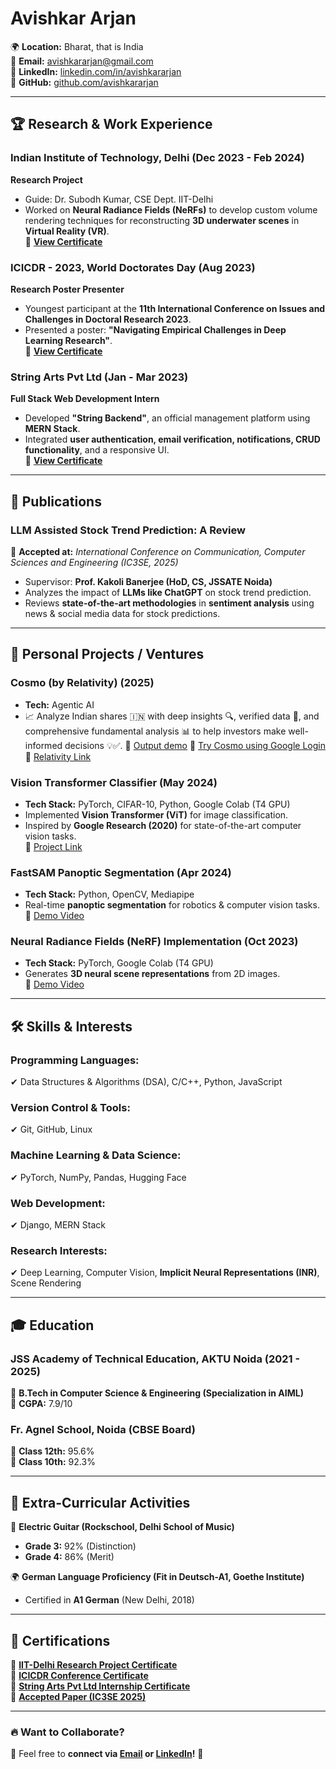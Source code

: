 # Avishkar Arjan  

🌍 **Location:** Bharat, that is India  
📧 **Email:** [avishkararjan@gmail.com](mailto:avishkararjan@gmail.com)  
🔗 **LinkedIn:** [linkedin.com/in/avishkararjan](https://www.linkedin.com/in/avishkararjan/)  
🔗 **GitHub:** [github.com/avishkararjan](https://github.com/avishkararjan)  

---

## 🏆 Research & Work Experience  

### **Indian Institute of Technology, Delhi** (Dec 2023 - Feb 2024)  
**Research Project**  
- Guide: Dr. Subodh Kumar, CSE Dept. IIT-Delhi  
- Worked on **Neural Radiance Fields (NeRFs)** to develop custom volume rendering techniques for reconstructing **3D underwater scenes** in **Virtual Reality (VR)**.  
📜 **[View Certificate](https://drive.google.com/file/d/1mlEdtXCcN8JbEQqh3jS9tsozQalJ4wjf/view?usp=sharing)**  

### **ICICDR - 2023, World Doctorates Day** (Aug 2023)  
**Research Poster Presenter**  
- Youngest participant at the **11th International Conference on Issues and Challenges in Doctoral Research 2023**.  
- Presented a poster: **"Navigating Empirical Challenges in Deep Learning Research"**.  
📜 **[View Certificate](https://drive.google.com/file/d/1ICkAfhRHAgu6TFTgAk5lKVLZ_5hwnlZa/view?usp=sharing)**  

### **String Arts Pvt Ltd** (Jan - Mar 2023)  
**Full Stack Web Development Intern**  
- Developed **"String Backend"**, an official management platform using **MERN Stack**.  
- Integrated **user authentication, email verification, notifications, CRUD functionality**, and a responsive UI.  
📜 **[View Certificate](https://drive.google.com/file/d/1ynwvIXSJGDJguZhsuuNsEQZD3Mog3mDL/view?usp=sharing)**  

---

## 📄 Publications  

### **LLM Assisted Stock Trend Prediction: A Review**  
📖 **Accepted at:** *International Conference on Communication, Computer Sciences and Engineering (IC3SE, 2025)*  
- Supervisor: **Prof. Kakoli Banerjee (HoD, CS, JSSATE Noida)**  
- Analyzes the impact of **LLMs like ChatGPT** on stock trend prediction.  
- Reviews **state-of-the-art methodologies** in **sentiment analysis** using news & social media data for stock predictions.  

<!--📜 **[View Accepted Paper](https://drive.google.com/file/d/1ynwvIXSJGDJguZhsuuNsEQZD3Mog3mDL/view?usp=sharing)**  -->

---

## 🔧 Personal Projects / Ventures

### **Cosmo** (by Relativity) (2025)  
- **Tech:** Agentic AI  
- 📈 Analyze Indian shares 🇮🇳 with deep insights 🔍, verified data 📜, and comprehensive fundamental analysis 📊 to help investors make well-informed decisions 💡✅.
📌 [Output demo]([https://github.com/avishkararjan/deep-learning-essentials](https://drive.google.com/file/d/19AXj2u4gwXfl5GKTEoimxksv_kF905kj/view?usp=sharing)) 
📌 [Try Cosmo using Google Login](https://relativityweb.online/cosmo) 
📌 [Relativity Link](https://relativityweb.online/) 

### **Vision Transformer Classifier** (May 2024)  
- **Tech Stack:** PyTorch, CIFAR-10, Python, Google Colab (T4 GPU)  
- Implemented **Vision Transformer (ViT)** for image classification.  
- Inspired by **Google Research (2020)** for state-of-the-art computer vision tasks.  
📌 [Project Link](https://github.com/avishkararjan/deep-learning-essentials) 

### **FastSAM Panoptic Segmentation** (Apr 2024)  
- **Tech Stack:** Python, OpenCV, Mediapipe  
- Real-time **panoptic segmentation** for robotics & computer vision tasks.  
📌 [Demo Video](https://www.youtube.com/watch?v=3oeGPH64nsA)  

### **Neural Radiance Fields (NeRF) Implementation** (Oct 2023)  
- **Tech Stack:** PyTorch, Google Colab (T4 GPU)  
- Generates **3D neural scene representations** from 2D images.  
📌 [Demo Video](https://youtu.be/ItBUhaX5EIY?feature=shared)  

---

## 🛠 Skills & Interests  

### **Programming Languages:**  
✔ Data Structures & Algorithms (DSA), C/C++, Python, JavaScript  

### **Version Control & Tools:**  
✔ Git, GitHub, Linux  

### **Machine Learning & Data Science:**  
✔ PyTorch, NumPy, Pandas, Hugging Face  

### **Web Development:**  
✔ Django, MERN Stack  

### **Research Interests:**  
✔ Deep Learning, Computer Vision, **Implicit Neural Representations (INR)**, Scene Rendering  

---

## 🎓 Education  

### **JSS Academy of Technical Education, AKTU Noida** (2021 - 2025)  
📌 **B.Tech in Computer Science & Engineering (Specialization in AIML)**  
📌 **CGPA:** 7.9/10  

### **Fr. Agnel School, Noida (CBSE Board)**  
📌 **Class 12th:** 95.6%  
📌 **Class 10th:** 92.3%  

---

## 🎸 Extra-Curricular Activities  

🎵 **Electric Guitar (Rockschool, Delhi School of Music)**  
- **Grade 3:** 92% (Distinction)  
- **Grade 4:** 86% (Merit)  

🌍 **German Language Proficiency (Fit in Deutsch-A1, Goethe Institute)**  
- Certified in **A1 German** (New Delhi, 2018)  

---

## 📜 Certifications  

📜 **[IIT-Delhi Research Project Certificate](https://drive.google.com/file/d/1mlEdtXCcN8JbEQqh3jS9tsozQalJ4wjf/view?usp=sharing)**  
📜 **[ICICDR Conference Certificate](https://drive.google.com/file/d/1ICkAfhRHAgu6TFTgAk5lKVLZ_5hwnlZa/view?usp=sharing)**  
📜 **[String Arts Pvt Ltd Internship Certificate](https://drive.google.com/file/d/1olvCkvcji8Xy8ERlrRN4rZM09Qa__cYI/view?usp=sharing)**  
📜 **[Accepted Paper (IC3SE 2025)](https://drive.google.com/file/d/1ynwvIXSJGDJguZhsuuNsEQZD3Mog3mDL/view?usp=sharing)**  

---

### 🔥 **Want to Collaborate?**  
📩 Feel free to **connect via [Email](mailto:avishkararjan@gmail.com) or [LinkedIn](https://www.linkedin.com/in/avishkararjan/)!** 🚀  
